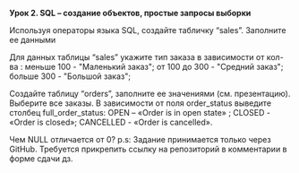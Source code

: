 **Урок 2. SQL – создание объектов, простые запросы выборки**

Используя операторы языка SQL, создайте табличку “sales”. Заполните ее данными

Для данных таблицы “sales” укажите тип заказа в зависимости от кол-ва : меньше 100 - "Маленький заказ"; от 100 до 300 - "Средний заказ"; больше 300 - "Большой заказ";

Создайте таблицу “orders”, заполните ее значениями (см. презентацию). Выберите все заказы. В зависимости от поля order_status выведите столбец full_order_status: OPEN – «Order is in open state» ; CLOSED - «Order is closed»; CANCELLED - «Order is cancelled».

Чем NULL отличается от 0?
p.s: Задание принимается только через GitHub. Требуется прикрепить ссылку на репозиторий в комментарии в форме сдачи дз.
